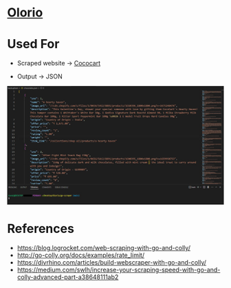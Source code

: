 # [Olorio](https://olorio.in)
# Used For
- Scraped website -> [Cococart](https://cococart.in/collections/shop-all?page=1&sort_by=title-ascending)

- Output -> JSON 

<img src="src/images/JSONexample.jpg" align="center" />

# References
- https://blog.logrocket.com/web-scraping-with-go-and-colly/
- http://go-colly.org/docs/examples/rate_limit/
- https://divrhino.com/articles/build-webscraper-with-go-and-colly/
- https://medium.com/swlh/increase-your-scraping-speed-with-go-and-colly-advanced-part-a38648111ab2

